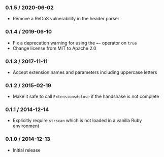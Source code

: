 ### 0.1.5 / 2020-06-02

- Remove a ReDoS vulnerability in the header parser

### 0.1.4 / 2019-06-10

- Fix a deprecation warning for using the `=~` operator on `true`
- Change license from MIT to Apache 2.0

### 0.1.3 / 2017-11-11

- Accept extension names and parameters including uppercase letters

### 0.1.2 / 2015-02-19

- Make it safe to call `Extensions#close` if the handshake is not complete

### 0.1.1 / 2014-12-14

- Explicitly require `strscan` which is not loaded in a vanilla Ruby environment

### 0.1.0 / 2014-12-13

- Initial release
